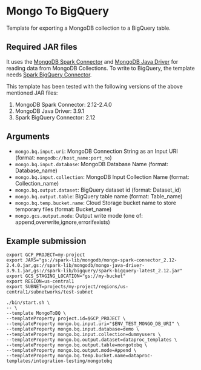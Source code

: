 # Mongo To BigQuery

Template for exporting a MongoDB collection to a BigQuery table.

## Required JAR files

It uses the [MongoDB Spark Connector](https://www.mongodb.com/products/spark-connector) and [MongoDB Java Driver](https://jar-download.com/?search_box=mongo-java-driver) for reading data from MongoDB Collections. To write to BigQuery, the template needs [Spark BigQuery Connector](https://github.com/GoogleCloudDataproc/spark-bigquery-connector).

This template has been tested with the following versions of the above mentioned JAR files:

1. MongoDB Spark Connector: 2.12-2.4.0
2. MongoDB Java Driver: 3.9.1
3. Spark BigQuery Connector: 2.12

## Arguments

- `mongo.bq.input.uri`: MongoDB Connection String as an Input URI (format: `mongodb://host_name:port_no`)
- `mongo.bq.input.database`: MongoDB Database Name (format: Database_name)
- `mongo.bq.input.collection`: MongoDB Input Collection Name (format: Collection_name)
- `mongo.bq.output.dataset`: BigQuery dataset id (format: Dataset_id)
- `mongo.bq.output.table`: BigQuery table name (format: Table_name)
- `mongo.bq.temp.bucket.name`: Cloud Storage bucket name to store temporary files (format: Bucket_name)
- `mongo.gcs.output.mode`: Output write mode (one of: append,overwrite,ignore,errorifexists)

## Example submission

```
export GCP_PROJECT=my-project
export JARS="gs://spark-lib/mongodb/mongo-spark-connector_2.12-2.4.0.jar,gs://spark-lib/mongodb/mongo-java-driver-3.9.1.jar,gs://spark-lib/bigquery/spark-bigquery-latest_2.12.jar"
export GCS_STAGING_LOCATION="gs://my-bucket"
export REGION=us-central1
export SUBNET=projects/my-project/regions/us-central1/subnetworks/test-subnet

./bin/start.sh \
-- \
--template MongoToBQ \
--templateProperty project.id=$GCP_PROJECT \
--templateProperty mongo.bq.input.uri="$ENV_TEST_MONGO_DB_URI" \
--templateProperty mongo.bq.input.database=demo \
--templateProperty mongo.bq.input.collection=dummyusers \
--templateProperty mongo.bq.output.dataset=dataproc_templates \
--templateProperty mongo.bq.output.table=mongotobq \
--templateProperty mongo.bq.output.mode=Append \
--templateProperty mongo.bq.temp.bucket.name=dataproc-templates/integration-testing/mongotobq
```
